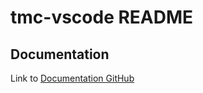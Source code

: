 # tmc-vscode README

## Documentation
Link to [Documentation GitHub](https://github.com/rage/tmc-vscode-documents)
